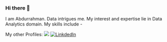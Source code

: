 ### Hi there 👋

<!--
**abdurrahmanKhan/abdurrahmanKhan** is a ✨ _special_ ✨ repository because its `README.md` (this file) appears on your GitHub profile.

Here are some ideas to get you started:

- 
- 🌱 I’m currently learning ...
- 👯 I’m looking to collaborate on ...
- 🤔 I’m looking for help with ...
- 💬 Ask me about ...
- 📫 How to reach me: ...
- 😄 Pronouns: ...
 ⚡ Fun fact: ...
--> 
I am Abdurrahman. Data intrigues me. My interest and expertise lie in Data Analytics domain. 
My skills include - 


My other Profiles: ![](https://github.com/abdurrahmanKhan/random/lin.png)
[![LinkdedIn](https://github.com/abdurrahmanKhan/random/lin.png)](https://www.linkedin.com/in/abdurrahman-163a63127/)


